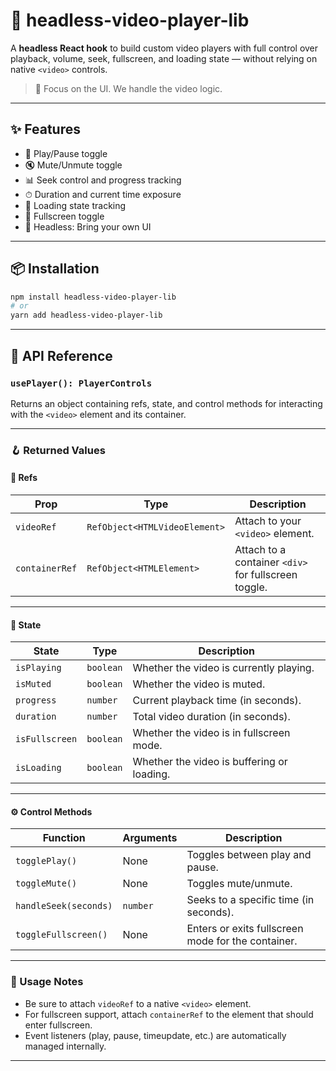 # 🎥 headless-video-player-lib

A **headless React hook** to build custom video players with full control over playback, volume, seek, fullscreen, and loading state — without relying on native `<video>` controls.

> 🧠 Focus on the UI. We handle the video logic.

---

## ✨ Features

- 🔁 Play/Pause toggle  
- 🔇 Mute/Unmute toggle  
- 📊 Seek control and progress tracking  
- ⏱ Duration and current time exposure  
- 🧭 Loading state tracking  
- 🔲 Fullscreen toggle  
- 🔌 Headless: Bring your own UI  

---

## 📦 Installation

```bash
npm install headless-video-player-lib
# or
yarn add headless-video-player-lib
```
---

## 📘 API Reference

### `usePlayer(): PlayerControls`

Returns an object containing refs, state, and control methods for interacting with the `<video>` element and its container.

---

### 🪝 Returned Values

#### 📍 Refs

<table>
  <thead>
    <tr>
      <th>Prop</th>
      <th>Type</th>
      <th>Description</th>
    </tr>
  </thead>
  <tbody>
    <tr>
      <td><code>videoRef</code></td>
      <td><code>RefObject&lt;HTMLVideoElement&gt;</code></td>
      <td>Attach to your <code>&lt;video&gt;</code> element.</td>
    </tr>
    <tr>
      <td><code>containerRef</code></td>
      <td><code>RefObject&lt;HTMLElement&gt;</code></td>
      <td>Attach to a container <code>&lt;div&gt;</code> for fullscreen toggle.</td>
    </tr>
  </tbody>
</table>

---

#### 🧠 State

<table>
  <thead>
    <tr>
      <th>State</th>
      <th>Type</th>
      <th>Description</th>
    </tr>
  </thead>
  <tbody>
    <tr>
      <td><code>isPlaying</code></td>
      <td><code>boolean</code></td>
      <td>Whether the video is currently playing.</td>
    </tr>
    <tr>
      <td><code>isMuted</code></td>
      <td><code>boolean</code></td>
      <td>Whether the video is muted.</td>
    </tr>
    <tr>
      <td><code>progress</code></td>
      <td><code>number</code></td>
      <td>Current playback time (in seconds).</td>
    </tr>
    <tr>
      <td><code>duration</code></td>
      <td><code>number</code></td>
      <td>Total video duration (in seconds).</td>
    </tr>
    <tr>
      <td><code>isFullscreen</code></td>
      <td><code>boolean</code></td>
      <td>Whether the video is in fullscreen mode.</td>
    </tr>
    <tr>
      <td><code>isLoading</code></td>
      <td><code>boolean</code></td>
      <td>Whether the video is buffering or loading.</td>
    </tr>
  </tbody>
</table>

---

#### ⚙️ Control Methods

<table>
  <thead>
    <tr>
      <th>Function</th>
      <th>Arguments</th>
      <th>Description</th>
    </tr>
  </thead>
  <tbody>
    <tr>
      <td><code>togglePlay()</code></td>
      <td>None</td>
      <td>Toggles between play and pause.</td>
    </tr>
    <tr>
      <td><code>toggleMute()</code></td>
      <td>None</td>
      <td>Toggles mute/unmute.</td>
    </tr>
    <tr>
      <td><code>handleSeek(seconds)</code></td>
      <td><code>number</code></td>
      <td>Seeks to a specific time (in seconds).</td>
    </tr>
    <tr>
      <td><code>toggleFullscreen()</code></td>
      <td>None</td>
      <td>Enters or exits fullscreen mode for the container.</td>
    </tr>
  </tbody>
</table>

---

### 📌 Usage Notes

- Be sure to attach `videoRef` to a native `<video>` element.
- For fullscreen support, attach `containerRef` to the element that should enter fullscreen.
- Event listeners (play, pause, timeupdate, etc.) are automatically managed internally.

---


